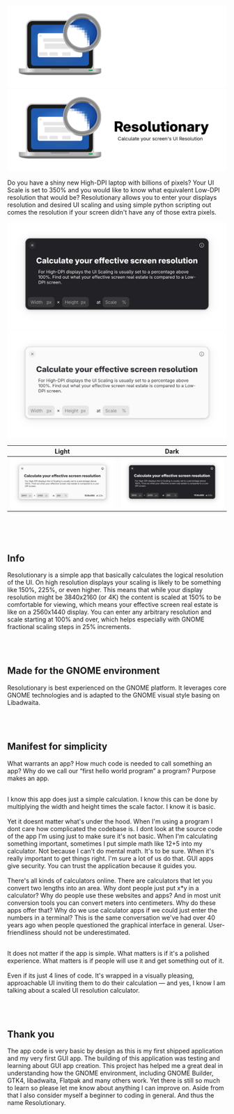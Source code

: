 
![Hero Dark](https://github.com/heidefinnischen/resolutionary/blob/3f3c5dd4aca5f49327dba2b959504f609060c8f3/data/resources/hero-dark.png#gh-dark-mode-only)
![Hero Light](https://github.com/heidefinnischen/resolutionary/blob/3f3c5dd4aca5f49327dba2b959504f609060c8f3/data/resources/hero-light.png#gh-light-mode-only)


Do you have a shiny new High-DPI laptop with billions of pixels? Your UI Scale is set to 350% and you would like to know what equivalent Low-DPI resolution that would be? Resolutionary allows you to enter your displays resolution and desired UI scaling and using simple python scripting out comes the resolution if your screen didn't have any of those extra pixels.

![Preview Dark](https://github.com/heidefinnischen/resolutionary/blob/239a8ceb59640c2689fa2409b7861c415ef95ebe/data/screenshots/start-dark.png#gh-dark-mode-only)
![Preview Light](https://github.com/heidefinnischen/resolutionary/blob/239a8ceb59640c2689fa2409b7861c415ef95ebe/data/screenshots/start-light.png#gh-light-mode-only)

Light | Dark
:-:|:--:
<img src="https://github.com/heidefinnischen/resolutionary/blob/239a8ceb59640c2689fa2409b7861c415ef95ebe/data/screenshots/sample-light.png" width="550" /> | <img src="https://github.com/heidefinnischen/resolutionary/blob/239a8ceb59640c2689fa2409b7861c415ef95ebe/data/screenshots/sample-dark.png" width="550" />

<br><br><br>

<h2> Info </h2>
Resolutionary is a simple app that basically calculates the logical resolution of the UI. On high resolution displays your scaling is likely to be something like 150%, 225%, or even higher. This means that while your display resolution might be 3840x2160 (or 4K) the content is scaled at 150% to be comfortable for viewing, which means your effective screen real estate is like on a 2560x1440 display. You can enter any arbitrary resolution and scale starting at 100% and over, which helps especially with GNOME fractional scaling steps in 25% increments. 
<br><br><br><br>

<h2> Made for the GNOME environment </h2>
Resolutionary is best experienced on the GNOME platform. It leverages core GNOME technologies and is adapted to the GNOME visual style basing on Libadwaita.
<br><br><br><br>

<h2>Manifest for simplicity</h2>
What warrants an app? How much code is needed to call something an app? Why do we call our “first hello world program” a program? Purpose makes an app.<br><br>

I know this app does just a simple calculation. I know this can be done by multiplying the width and height times the scale factor. I know it is basic.<br><br>
Yet it doesnt matter what's under the hood. When I'm using a program I dont care how complicated the codebase is. I dont look at the source code of the app I'm using just to make sure it's not basic. When I'm calculating something important, sometimes I put simple math like 12+5 into my calculator. Not because I can't do mental math. It's to be sure. When it's really important to get things right. I'm sure a lot of us do that. GUI apps give security. You can trust the application because it guides you.<br><br>
There's all kinds of calculators online. There are calculators that let you convert two lengths into an area. Why dont people just put x*y in a calculator? Why do people use these websites and apps? And in most unit conversion tools you can convert meters into centimeters. Why do these apps offer that? Why do we use calculator apps if we could just enter the numbers in a terminal? This is the same conversation we've had over 40 years ago when people questioned the graphical interface in general. User-friendliness should not be underestimated.<br><br>

It does not matter if the app is simple. What matters is if it's a polished experience. What matters is if people will use it and get something out of it.<br><br>
Even if its just 4 lines of code. It's wrapped in a visually pleasing, approachable UI inviting them to do their calculation — and yes, I know I am talking about a scaled UI resolution calculator.
<br><br><br><br>


<h2> Thank you </h2>
The app code is very basic by design as this is my first shipped application and my very first GUI app. The building of this application was testing and learning about GUI app creation. This project has helped me a great deal in understanding how the GNOME environment, including GNOME Builder, GTK4, libadwaita, Flatpak and many others work. Yet there is still so much to learn so please let me know about anything I can improve on. Aside from that I also consider myself a beginner to coding in general. And thus the name Resolutionary. 
<br><br><br><br>
